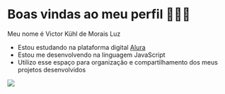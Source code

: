 # Boas vindas ao meu perfil 🐲🐲🐲

Meu nome é Victor Kühl de Morais Luz

- Estou estudando na plataforma digital [Alura](https://www.alura.com.br)
- Estou me desenvolvendo na linguagem JavaScript
- Utilizo esse espaço para organização e compartilhamento dos meus projetos desenvolvidos

![](https://media.tenor.com/RLgI4fQWhIYAAAAi/fantome-sexyfantome.gif)
